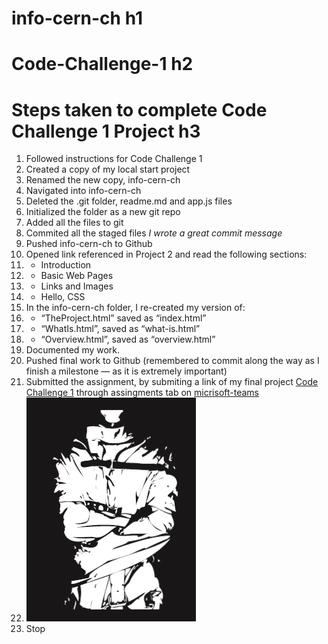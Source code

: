 # info-cern-ch h1
# Code-Challenge-1 h2
# Steps taken to complete Code Challenge 1 Project h3
1. Followed instructions for Code Challenge 1
2. Created a copy of my local start project
3. Renamed the new copy, info-cern-ch
4. Navigated into info-cern-ch
5. Deleted the .git folder, readme.md and app.js files
6. Initialized the folder as a new git repo
7. Added all the files to git
8. Commited all the staged files *I* *wrote* *a* *great* *commit* *message*
9. Pushed info-cern-ch to Github
10. Opened link referenced in Project 2 and read the following sections:
11. * Introduction
12. * Basic Web Pages
13. * Links and Images
14. * Hello, CSS
15. In the info-cern-ch folder, I re-created my version of:
16. * “TheProject.html” saved as “index.html”
17. * “WhatIs.html”, saved as “what-is.html”
18. * “Overview.html”, saved as “overview.html”
19. Documented my work.
20. Pushed final work to Github (remembered to commit along the way as I finish a milestone — as it is extremely important)
21. Submitted the assignment, by submiting a link of my final project [Code Challenge 1](https://github.com/SauelAlmonte/info-cern-ch.git) through assingments tab on [micrisoft-teams](https://hackmd.io/@dele/msimbo-cc1)
22. ![A.M.P.L Ent LLC](https://github.com/SauelAlmonte/info-cern-ch/blob/main/AMPLJacket.jpg)
23. Stop
